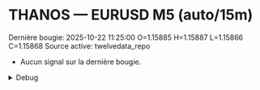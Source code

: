 # THANOS — EURUSD M5 (auto/15m)
Dernière bougie: 2025-10-22 11:25:00  O=1.15885  H=1.15887  L=1.15866  C=1.15868
Source active: twelvedata_repo

- Aucun signal sur la dernière bougie.

<details><summary>Debug</summary>

- TD_API_KEY manquant.

</details>